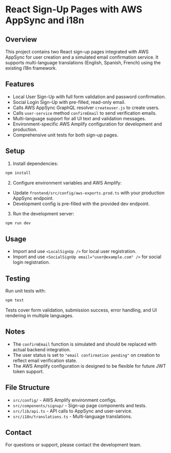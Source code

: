 # React Sign-Up Pages with AWS AppSync and i18n

## Overview

This project contains two React sign-up pages integrated with AWS AppSync for user creation and a simulated email confirmation service. It supports multi-language translations (English, Spanish, French) using the existing i18n framework.

## Features

- Local User Sign-Up with full form validation and password confirmation.
- Social Login Sign-Up with pre-filled, read-only email.
- Calls AWS AppSync GraphQL resolver `createuser.js` to create users.
- Calls `user-service` method `confirmEmail` to send verification emails.
- Multi-language support for all UI text and validation messages.
- Environment-specific AWS Amplify configuration for development and production.
- Comprehensive unit tests for both sign-up pages.

## Setup

1. Install dependencies:

```bash
npm install
```

2. Configure environment variables and AWS Amplify:

- Update `frontend/src/config/aws-exports.prod.ts` with your production AppSync endpoint.
- Development config is pre-filled with the provided dev endpoint.

3. Run the development server:

```bash
npm run dev
```

## Usage

- Import and use `<LocalSignUp />` for local user registration.
- Import and use `<SocialSignUp email="user@example.com" />` for social login registration.

## Testing

Run unit tests with:

```bash
npm test
```

Tests cover form validation, submission success, error handling, and UI rendering in multiple languages.

## Notes

- The `confirmEmail` function is simulated and should be replaced with actual backend integration.
- The user status is set to `"email confirmation pending"` on creation to reflect email verification state.
- The AWS Amplify configuration is designed to be flexible for future JWT token support.

## File Structure

- `src/config/` - AWS Amplify environment configs.
- `src/components/signup/` - Sign-up page components and tests.
- `src/lib/api.ts` - API calls to AppSync and user-service.
- `src/i18n/translations.ts` - Multi-language translations.

## Contact

For questions or support, please contact the development team.
